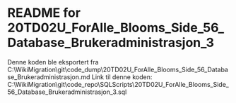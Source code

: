 # README for 20TD02U_ForAlle_Blooms_Side_56_Database_Brukeradministrasjon_3
Denne koden ble eksportert fra C:\WikiMigration\git\code_dump\20TD02U_ForAlle_Blooms_Side_56_Database_Brukeradministrasjon.md
Link til denne koden: C:\WikiMigration\git\code_repo\SQLScripts\20TD02U_ForAlle_Blooms_Side_56_Database_Brukeradministrasjon_3.sql
